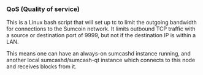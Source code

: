### QoS (Quality of service) ###

This is a Linux bash script that will set up tc to limit the outgoing bandwidth for connections to the Sumcoin network. It limits outbound TCP traffic with a source or destination port of 9999, but not if the destination IP is within a LAN.

This means one can have an always-on sumcashd instance running, and another local sumcashd/sumcash-qt instance which connects to this node and receives blocks from it.
